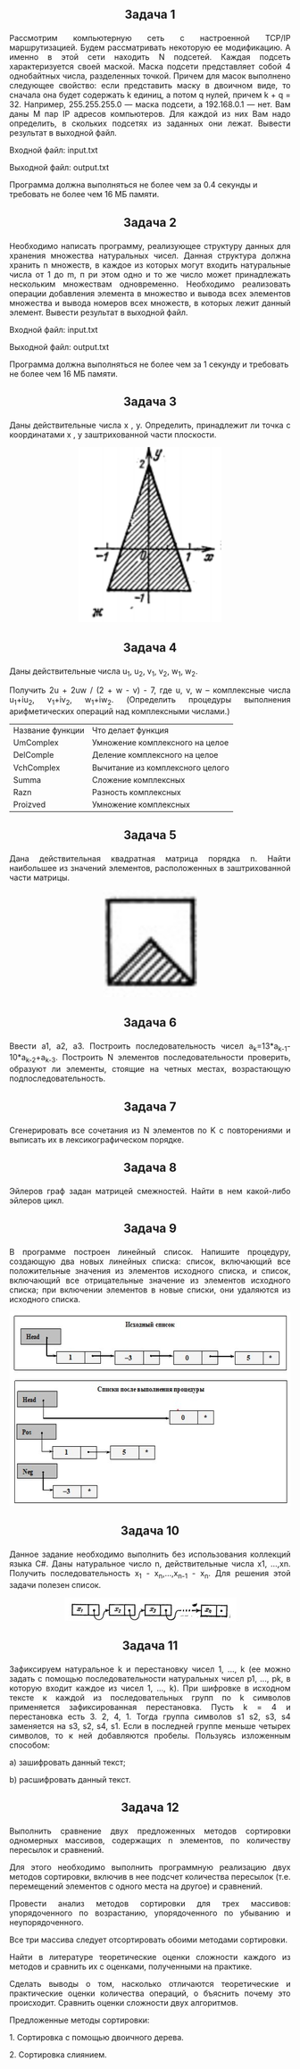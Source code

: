 <H2><p align="center"> Задача 1 </p></H2> 

<p align="justify">
  Рассмотрим компьютерную сеть с настроенной TCP/IP маршрутизацией. 
  Будем рассматривать некоторую ее модификацию. А именно в этой сети находить N подсетей. 
  Каждая подсеть характеризуется своей маской. Маска подсети представляет собой 4 однобайтных числа, разделенных точкой. 
  Причем для масок выполнено следующее свойство: если представить маску в двоичном виде, то сначала она будет содержать k единиц, 
  а потом q нулей, причем k + q = 32. Например, 255.255.255.0 — маска подсети, а 192.168.0.1 — нет.
  Вам даны M пар IP адресов компьютеров. Для каждой из них Вам надо определить, в скольких подсетях из заданных они лежат. 
  Вывести результат в выходной файл.
</p>
<p>
  Входной файл: input.txt
</p>
<p>
  Выходной файл: output.txt
</p>
<p>
  Программа должна выполняться не более чем за 0.4 секунды и требовать не более чем 16 МБ памяти.
</p>

<H2><p align="center"> Задача 2 </p></H2> 

<p align="justify">
  Необходимо написать программу, реализующее структуру данных для хранения множества натуральных чисел. 
  Данная структура должна хранить n множеств, в каждое из которых могут входить натуральные числа от 1 до m, п
  ри этом одно и то же число может принадлежать нескольким множествам одновременно. 
  Необходимо реализовать операции добавления элемента в множество и вывода всех элементов множества и 
  вывода номеров всех множеств, в которых лежит данный элемент. Вывести результат в выходной файл.
</p>
<p>
  Входной файл: input.txt
</p>
<p>
  Выходной файл: output.txt</p>
<p>
  Программа должна выполняться не более чем за 1 секунду и требовать не более чем 16 МБ памяти.
</p>

<H2><p align="center"> Задача 3 </p></H2> 

<p align="justify">
  Даны действительные числа х , у. Определить, 
  принадлежит ли точка с координатами х , у заштрихованной части плоскости.
</p>
<p align="center">
  <img src="https://github.com/Anni-HSE/Practice/blob/master/Task3_v59z/%D0%9E%D0%B1%D0%BB%D0%B0%D1%81%D1%82%D1%8C.jpg?raw=true" width="256" height="314">

<H2><p align="center"> Задача 4 </p></H2> 

<p>Даны действительные числа u<sub>1</sub>, u<sub>2</sub>, v<sub>1</sub>, v<sub>2</sub>, w<sub>1</sub>, w<sub>2</sub>.</p>
<p align="justify">
  Получить 2u + 2uw / (2 + w - v) - 7, где u, v, w – комплексные числа u<sub>1</sub>+iu<sub>2</sub>, 
  v<sub>1</sub>+iv<sub>2</sub>, w<sub>1</sub>+iw<sub>2</sub>. 
  (Определить процедуры выполнения арифметических операций над комплексными числами.)
</p>

<table>
  <tr>
    <td>Название функции</td>
    <td>Что делает функция</td>
  </tr>
  <tr>
    <td>UmComplex</td>
    <td>Умножение комплексного на целое</td>
  </tr>
  <tr>
    <td>DelComple</td>
    <td>Деление комплексного на целое</td>
  </tr>
  <tr>
    <td>VchComplex</td>
    <td>Вычитание из комплексного целого</td>
  </tr>
  <tr>
    <td>Summa</td>
    <td>Сложение комплексных</td>
  </tr>
  <tr>
    <td>Razn</td>
    <td>Разность комплексных</td>
  </tr>
  <tr>
    <td>Proizved</td>
    <td>Умножение комплексных</td>
  </tr>
</table>

<H2><p align="center"> Задача 5 </p></H2> 

<p align="justify">
  Дана действительная квадратная матрица порядка n. Найти наибольшее из значений элементов, 
  расположенных в заштрихованной части матрицы.
  
<p align="center">
  <img src="https://github.com/Anni-HSE/Practice/blob/master/Task5_v692g/%D0%9E%D0%B1%D0%BB%D0%B0%D1%81%D1%82%D1%8C.jpg?raw=true" width="168" height="192">
  
 <H2><p align="center"> Задача 6 </p></H2>
  
 <p align="justify">
    Ввести а1, а2, а3. Построить последовательность чисел a<sub>k</sub>=13*a<sub>k-1</sub>-10*a<sub>k-2</sub>+a<sub>k-3</sub>. 
    Построить N элементов последовательности проверить, образуют ли элементы, стоящие на четных местах, 
    возрастающую подпоследовательность.
 </p>
    
 <H2><p align="center"> Задача 7 </p></H2>
  
 <p align="justify">
    Сгенерировать все сочетания из N элементов по K с повторениями и выписать их в лексикографическом порядке.
 </p> 
 
  <H2><p align="center"> Задача 8 </p></H2>
  
 <p align="justify">
    Эйлеров граф задан матрицей смежностей. Найти в нем какой-либо эйлеров цикл. 
 </p>
 
 <H2><p align="center"> Задача 9 </p></H2>
  
 <p align="justify">
    В программе построен линейный список. Напишите процедуру, создающую два новых линейных списка: 
    список, включающий все положительные значения из элементов исходного списка, и список, включающий 
    все отрицательные значение из элементов исходного списка; при включении элементов в новые списки, 
    они удаляются из исходного списка.
 </p>
 
 <p align="center">
  <img src="https://github.com/Anni-HSE/Practice/blob/master/task9_v37/%D1%81%D0%BA%D1%80%D0%B8%D0%BD.jpg?raw=true" width="550" height="347">
  
 <H2><p align="center"> Задача 10 </p></H2>
  
 <p align="justify">
    Данное задание необходимо выполнить без использования коллекций языка C#.
    Даны натуральное число n, действительные числа x1, …,xn. Получить последовательность x<sub>1</sub> - x<sub>n</sub>,…,x<sub>n-1</sub> - x<sub>n</sub>. 
    Для решения этой задачи полезен список.
 </p>
 
<p align="center">
   <img src="https://github.com/Anni-HSE/Practice/blob/master/Task10_v531/%D0%A1%D0%BF%D0%B8%D1%81%D0%BE%D0%BA.jpg?raw=true" width="309" height="42">
  
<H2><p align="center"> Задача 11 </p></H2>
   
<p align="justify">
      Зафиксируем натуральное k и перестановку чисел 1, ..., k 
      (ее можно задать с помощью последовательности натуральных чисел p1, ..., pk, в которую входит каждое из чисел 1, ..., k). 
      При шифровке в исходном тексте к каждой из последовательных групп по k символов применяется зафиксированная перестановка. 
      Пусть k = 4 и перестановка есть 3. 2, 4, 1. Тогда группа символов s1 s2, s3, s4 заменяется на s3, s2, s4, s1. 
      Если в последней группе меньше четырех символов, то к ней добавляются пробелы. Пользуясь изложенным способом:
</p>
<p>a)	зашифровать данный текст;</p>
<p>b)	расшифровать данный текст.</p>
  
<H2><p align="center"> Задача 12 </p></H2>  

<p align="justify">
     Выполнить сравнение двух предложенных методов сортировки одномерных массивов, 
     содержащих n элементов, по количеству пересылок и сравнений.
</p>
<p align="justify">
    Для этого необходимо выполнить программную реализацию двух методов сортировки, 
    включив в нее подсчет количества пересылок (т.е. перемещений элементов с одного места на другое) и сравнений.
</p>
<p align="justify">
    Провести анализ методов сортировки для трех массивов: упорядоченного по возрастанию,
    упорядоченного по убыванию и неупорядоченного.
</p>
<p align="justify">
    Все три массива следует отсортировать обоими методами сортировки.
</p>
<p align="justify">
    Найти в литературе теоретические оценки сложности каждого из методов и 
    сравнить их с оценками, полученными на практике.
</p>
<p align="justify">
   Сделать выводы о том, насколько отличаются теоретические и практические оценки количества операций, о
   бъяснить почему это происходит. Сравнить оценки сложности двух алгоритмов.
</p>
<p align="justify">
   Предложенные методы сортировки:
</p>
<p align="justify">
   1.	Сортировка с помощью двоичного дерева.
</p>
<p align="justify">
   2.	Сортировка слиянием.
</p>
